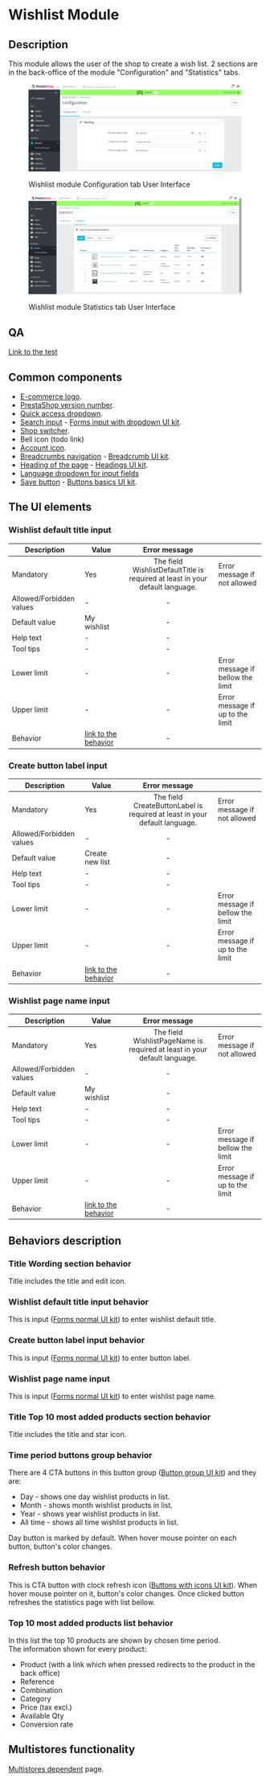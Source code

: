 # Wishlist Module

## Description

This module allows the user of the shop to create a wish list. 2 sections are in the back-office of the module "Configuration" and "Statistics" tabs.

<figure><img src="../../../../../.gitbook/assets/image (18).png" alt="Wishlist module Configuration tab User Interface"><figcaption><p>Wishlist module Configuration tab User Interface</p></figcaption></figure>

<figure><img src="../../../../../.gitbook/assets/image (86).png" alt="Wishlist module Statistics tab User Interface"><figcaption><p>Wishlist module Statistics tab User Interface</p></figcaption></figure>

## QA&#x20;

[Link to the test](https://build.prestashop-project.org/test-scenarios/scenarios/core/functional/bo/modules/module-manager/modules.html)

## Common components <a href="#common-components" id="common-components"></a>

* [E-commerce logo](../../../common-components/back-office-header/prestashop-logo.md).
* [PrestaShop version number](../../../common-components/prestashop-version-number.md).
* [Quick access dropdown](../../../common-components/back-office-header/quick-access-dropdown.md).
* [Search input](../../../common-components/search-input-field.md) - [Forms input with dropdown UI kit](https://build.prestashop-project.org/prestashop-ui-kit/?path=/story/forms--input-with-dropdown).
* [Shop switcher](../../../common-components/shop-switcher.md).
* Bell icon (todo link)
* [Account icon](../../../common-components/account-icon.md).
* [Breadcrumbs navigation](../../../common-components/breadcrumbs.md) - [Breadcrumb UI kit](https://build.prestashop.com/prestashop-ui-kit/?path=/story/breadcrumb--breadcrumb).
* [Heading of the page](../../../common-components/heading-of-the-page.md) - [Headings UI ](https://build.prestashop.com/prestashop-ui-kit/?path=/story/headings--headings)[kit](https://build.prestashop-project.org/prestashop-ui-kit/?path=/story/headings--headings).
* [Language dropdown for input fields](../../../common-components/language-dropdown-for-input-fields.md)
* [Save button](../../../common-components/save-button.md) -  [Buttons basics UI kit](https://build.prestashop.com/prestashop-ui-kit/?path=/story/buttons--basics).

## The UI elements

### Wishlist default title input

<table><thead><tr><th>Description</th><th>Value</th><th align="center">Error message</th><th data-hidden></th></tr></thead><tbody><tr><td>Mandatory</td><td>Yes</td><td align="center">The field WishlistDefaultTitle is required at least in your default language.</td><td>Error message if not allowed</td></tr><tr><td>Allowed/Forbidden values</td><td>-</td><td align="center">-</td><td></td></tr><tr><td>Default value</td><td>My wishlist</td><td align="center">-</td><td></td></tr><tr><td>Help text</td><td>-</td><td align="center">-</td><td></td></tr><tr><td>Tool tips</td><td>-</td><td align="center">-</td><td></td></tr><tr><td>Lower limit</td><td>-</td><td align="center">-</td><td>Error message if bellow the limit</td></tr><tr><td>Upper limit</td><td>-</td><td align="center">-</td><td>Error message if up to the limit</td></tr><tr><td>Behavior</td><td><a href="wishlist-module.md#wishlist-default-title-input-behavior">link to the behavior</a></td><td align="center">-</td><td></td></tr></tbody></table>

### Create button label input

<table><thead><tr><th>Description</th><th>Value</th><th align="center">Error message</th><th data-hidden></th></tr></thead><tbody><tr><td>Mandatory</td><td>Yes</td><td align="center">The field CreateButtonLabel is required at least in your default language.</td><td>Error message if not allowed</td></tr><tr><td>Allowed/Forbidden values</td><td>-</td><td align="center">-</td><td></td></tr><tr><td>Default value</td><td>Create new list</td><td align="center">-</td><td></td></tr><tr><td>Help text</td><td>-</td><td align="center">-</td><td></td></tr><tr><td>Tool tips</td><td>-</td><td align="center">-</td><td></td></tr><tr><td>Lower limit</td><td>-</td><td align="center">-</td><td>Error message if bellow the limit</td></tr><tr><td>Upper limit</td><td>-</td><td align="center">-</td><td>Error message if up to the limit</td></tr><tr><td>Behavior</td><td><a href="wishlist-module.md#create-button-label-input-behavior">link to the behavior</a></td><td align="center">-</td><td></td></tr></tbody></table>

### Wishlist page name input

<table><thead><tr><th>Description</th><th>Value</th><th align="center">Error message</th><th data-hidden></th></tr></thead><tbody><tr><td>Mandatory</td><td>Yes</td><td align="center">The field WishlistPageName is required at least in your default language.</td><td>Error message if not allowed</td></tr><tr><td>Allowed/Forbidden values</td><td>-</td><td align="center">-</td><td></td></tr><tr><td>Default value</td><td>My wishlist</td><td align="center">-</td><td></td></tr><tr><td>Help text</td><td>-</td><td align="center">-</td><td></td></tr><tr><td>Tool tips</td><td>-</td><td align="center">-</td><td></td></tr><tr><td>Lower limit</td><td>-</td><td align="center">-</td><td>Error message if bellow the limit</td></tr><tr><td>Upper limit</td><td>-</td><td align="center">-</td><td>Error message if up to the limit</td></tr><tr><td>Behavior</td><td><a href="wishlist-module.md#wishlist-page-name-input-1">link to the behavior</a></td><td align="center">-</td><td></td></tr></tbody></table>

## Behaviors description

### **Title Wording section** behavior

Title includes the title and edit icon.

### Wishlist default title input behavior

This is input ([Forms normal UI kit](https://build.prestashop-project.org/prestashop-ui-kit/?path=/story/forms--normal)) to enter wishlist default title.

### Create button label input behavior

This is input ([Forms normal UI kit](https://build.prestashop-project.org/prestashop-ui-kit/?path=/story/forms--normal)) to enter button label.

### Wishlist page name input

This is input ([Forms normal UI kit](https://build.prestashop-project.org/prestashop-ui-kit/?path=/story/forms--normal)) to enter wishlist page name.

### **Title Top 10 most added products section** behavior

Title includes the title and star icon.

### Time period buttons group behavior

There are 4 CTA buttons in this button group ([Button group UI kit](https://build.prestashop-project.org/prestashop-ui-kit/?path=/story/buttons--button-group)) and they are:

* Day - shows one day wishlist products in list.
* Month - shows month wishlist products in list.
* Year - shows year wishlist products in list.
* All time - shows all time wishlist products in list.

Day button is marked by default. When hover mouse pointer on each button, button's color changes.

### Refresh button behavior

This is CTA button with clock refresh icon ([Buttons with icons UI kit](https://build.prestashop-project.org/prestashop-ui-kit/?path=/story/buttons--buttons-with-icons)). When hover mouse pointer on it, button's color changes. Once clicked button refreshes the statistics page with list bellow.

### Top 10 most added products list behavior

In this list the top 10 products are shown by chosen time period.\
The information shown for every product:

* Product (with a link which when pressed redirects to the product in the back office)
* Reference
* Combination
* Category
* Price (tax excl.)
* Available Qty
* Conversion rate

## Multistores functionality

[Multistores dependent](../../../common-components/multistores-dependent.md) page.

